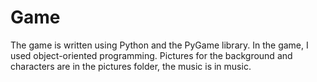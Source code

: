 # Game
The game is written using Python and the PyGame library. In the game, I used object-oriented programming. Pictures for the background and characters are in the pictures folder, the music is in music.
